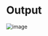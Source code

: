# Output
![image](https://user-images.githubusercontent.com/78525873/142992343-39329339-ebb7-4fc3-899b-ad0f16d5d54f.png)

